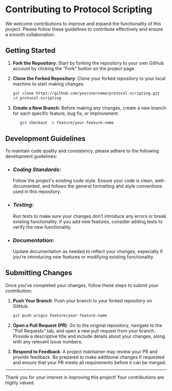 # Contributing to Protocol Scripting

We welcome contributions to improve and expand the functionality of this project. Please follow these guidelines to contribute effectively and ensure a smooth collaboration.


## Getting Started

1. **Fork the Repository**:
   Start by forking the repository to your own GitHub account by clicking the "Fork" button on the project page.
  
2. **Clone the Forked Repository**:
   Clone your forked repository to your local machine to start making changes.

   ```bash
   git clone https://github.com/yourusername/protocol-scripting.git
   cd protocol-scripting
   
3. **Create a New Branch**:
   Before making any changes, create a new branch for each specific feature, bug fix, or improvement.
   ```bash
      git checkout -b feature/your-feature-name
   ```

   
## Development Guidelines
To maintain code quality and consistency, please adhere to the following development guidelines:

* ### *Coding Standards*: 
   Follow the project's existing code style. Ensure your code is clean, well-documented, and follows the general formatting and style conventions used in this repository.

* ### *Testing*:
   Run tests to make sure your changes don’t introduce any errors or break existing functionality. If you add new features, consider adding tests to verify the new functionality

* ### *Documentation*:
   Update documentation as needed to reflect your changes, especially if you’re introducing new features or modifying existing functionality.




## Submitting Changes
Once you've completed your changes, follow these steps to submit your contribution:

1. **Push Your Branch**: 
   Push your branch to your forked repository on GitHub.

   ```bash
   git push origin feature/your-feature-name

2. **Open a Pull Request (PR)**:
   Go to the original repository, navigate to the "Pull Requests" tab, and open a new pull request from your branch. Provide a descriptive title and include details about your changes, along with any relevant issue numbers.

3. **Respond to Feedback**:
   A project maintainer may review your PR and provide feedback. Be prepared to make additional changes if requested and ensure that your PR meets all requirements before it can be merged.

-----------------------

Thank you for your interest in improving this project! Your contributions are highly valued.
